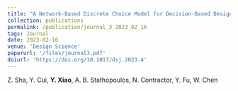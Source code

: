 ```yaml
---
title: "A Network-Based Discrete Choice Model for Decision-Based Design"
collection: publications
permalink: /publication/journal_3_2023_02_16
tags: Journal
date: 2023-02-16
venue: 'Design Science'
paperurl: '/files/journal3.pdf'
doiurl: 'https://doi.org/10.1017/dsj.2023.4'
---
```

Z. Sha, Y. Cui, **Y. Xiao**, A. B. Stathopoulos, N. Contractor, Y. Fu, W. Chen


